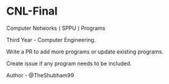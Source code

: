 # CNL-Final
Computer Networks ( SPPU ) Programs

Third Year - Computer Engineering.

Write a PR to add more programs or update existing programs.

Create issue if any program needs to be included.

Author - @TheShubham99